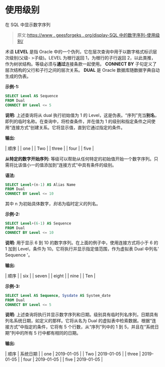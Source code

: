 # 使用级别

在 SQL 中显示数字序列

> 原文:[https://www . geesforgeks . org/display-SQL 中的数字序列-使用级别/](https://www.geeksforgeeks.org/display-sequence-of-numbers-in-sql-using-level/)

术语 **LEVEL** 是指 Oracle 中的一个伪列，它在层次查询中用于以数字格式标识层次级别(父级- >子级)。LEVEL 为根行返回 1，为根行的子行返回 2，以此类推，作为树状结构。等级必须与**通过**连接条款一起使用。 **CONNECT BY** 子句定义了层次结构的父行和子行之间的层次关系。 **DUAL** 是 Oracle 数据库随数据字典自动生成的伪表。

**示例-1:**

```sql
SELECT Level AS Sequence 
FROM Dual
CONNECT BY Level <= 5
```

**说明:**
上述查询将从 dual 执行初始值为 1 的 Level，这是伪表。“序列”充当**别名**，即列的临时名称。在查询中，将检查条件，并在值为 1 的级别和指定条件之间使用“连接方式”创建关系。它将显示值，直到它通过指定的条件。

**输出:**

| 顺序 |
| one |
| Two |
| three |
| four |
| five |

**从特定的数字开始序列:**
等级可以帮助从任何特定的初始值开始一个数字序列。只需将比该值小一的值添加到“连接方式”中具有条件的级别。

**语法:**

```sql
SELECT Level+(n-1) AS Alias Name
FROM Dual
CONNECT BY Level <= 10
```

其中 n 为初始具体数字，*别名*为临时定义的列名。

**示例-2:**

```sql
SELECT Level+(6-1) AS Sequence 
FROM Dual
CONNECT BY Level <= 10
```

**说明:**
用于显示 6 到 10 的数字序列。在上面的例子中，使用连接方式将小于 6 的 1 加到 Level，条件为 10。它将执行并显示指定值范围，作为虚拟表 Dual 中列名' Sequence '。

**输出:**

| 顺序 |
| six |
| seven |
| eight |
| nine |
| Ten |

**示例-3:**

```sql
SELECT Level AS Sequence, Sysdate AS System_date  
FROM Dual
CONNECT BY Level <= 5
```

**说明:**
上述查询将执行并显示数字序列和日期。级别具有临时列名序列，日期具有列名系统日期，如定义的那样。它将从名为 Dual 的虚拟表中检索数据。根据“连接方式”中指定的条件，它将有 5 个行数，从“序列”列中的 1 到 5，并且在“系统日期”列中的所有 5 行中都有相同的日期。

**输出:**

| 顺序 | 系统日期 |
| one | 2019-01-05 |
| Two | 2019-01-05 |
| three | 2019-01-05 |
| four | 2019-01-05 |
| five | 2019-01-05 |